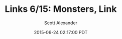 ---
layout: podcast
title: "Links 6/15: Monsters, Link"
author: Scott Alexander
description: https://slatestarcodex.com/2015/06/24/links-615-monsters-link/
date: 2015-06-24 02:17:00 PDT
length: 2424494
duration: 606
guid: links-615-monsters-link
---